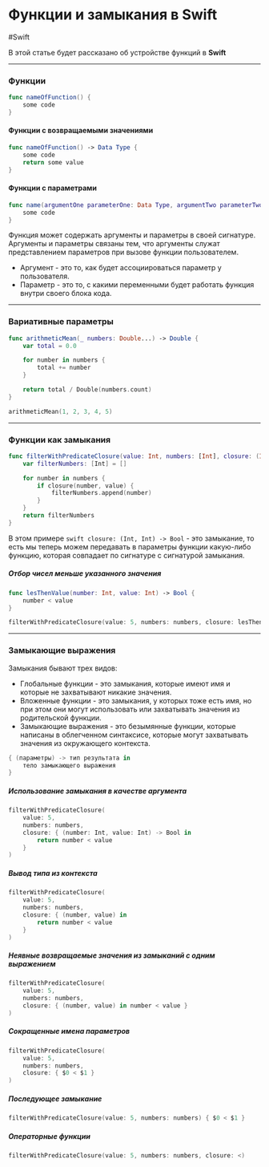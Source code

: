 # Функции и замыкания в  Swift

#Swift

В этой статье будет рассказано об устройстве функций в __Swift__

---

### Функции

```swift
func nameOfFunction() {
    some code
}
```

#### Функции с возвращаемыми значениями

```swift
func nameOfFunction() -> Data Type {
    some code
    return some value
}
```

#### Функции с параметрами

```swift 
func name(argumentOne parameterOne: Data Type, argumentTwo parameterTwo: Data Type) {
    some code
}
```

Функция может содержать аргументы и параметры в своей сигнатуре. Аргументы и параметры связаны тем, что аргументы служат представлением параметров при вызове функции пользователем.
* Аргумент - это то, как будет ассоциироваться параметр у пользователя.
* Параметр - это то, с какими переменными будет работать функция внутри своего блока кода.

---

### Вариативные параметры

```swift
func arithmeticMean(_ numbers: Double...) -> Double {
    var total = 0.0

    for number in numbers {
        total += number
    }

    return total / Double(numbers.count)
}

arithmeticMean(1, 2, 3, 4, 5)
```

---

### Функции как замыкания

```swift
func filterWithPredicateClosure(value: Int, numbers: [Int], closure: (Int, Int) -> Bool) -> [Int] {
    var filterNumbers: [Int] = []

    for number in numbers {
        if closure(number, value) {
            filterNumbers.append(number)
        }
    }
    return filterNumbers
}
```

В этом примере ```swift closure: (Int, Int) -> Bool``` - это замыкание, то есть мы теперь можем передавать в параметры функции какую-либо функцию, которая совпадает по сигнатуре с сигнатурой замыкания.

##### Отбор чисел меньше указанного значения

```swift
func lesThenValue(number: Int, value: Int) -> Bool {
    number < value
}
```

```swift
filterWithPredicateClosure(value: 5, numbers: numbers, closure: lesThenValue)
```

---

### Замыкающие выражения

Замыкания бывают трех видов:
* Глобальные функции - это замыкания, которые имеют имя и которые не захватывают никакие значения.
* Вложенные функции - это замыкания, у которых тоже есть имя, но при этом они могут использовать или захватывать значения из родительской функции.
* Замыкающие выражения - это безымянные функции, которые написаны в облегченном синтаксисе, которые могут захватывать значения из окружающего контекста.

```swift
{ (параметры) -> тип результата in
    тело замыкающего выражения
}
```

##### Использование замыкания в качестве аргумента

```swift
filterWithPredicateClosure(
    value: 5,
    numbers: numbers,
    closure: { (number: Int, value: Int) -> Bool in
        return number < value
    }
)
```

##### Вывод типа из контекста

```swift
filterWithPredicateClosure(
    value: 5,
    numbers: numbers,
    closure: { (number, value) in
        return number < value
    }
)
```

##### Неявные возвращаемые значения из замыканий с одним выражением

```swift
filterWithPredicateClosure(
    value: 5,
    numbers: numbers,
    closure: { (number, value) in number < value }
)
```

##### Сокращенные имена параметров

```swift
filterWithPredicateClosure(
    value: 5,
    numbers: numbers,
    closure: { $0 < $1 }
)
```

##### Последующее замыкание

```swift
filterWithPredicateClosure(value: 5, numbers: numbers) { $0 < $1 }
```

##### Операторные функции

```swift
filterWithPredicateClosure(value: 5, numbers: numbers, closure: <)
```